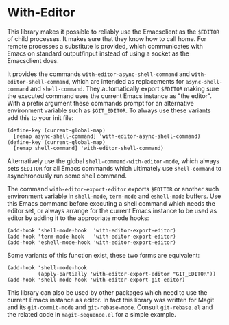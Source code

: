With-Editor
===========

This library makes it possible to reliably use the Emacsclient as
the `$EDITOR` of child processes.  It makes sure that they know how
to call home.  For remote processes a substitute is provided, which
communicates with Emacs on standard output/input instead of using a
socket as the Emacsclient does.

It provides the commands `with-editor-async-shell-command` and
`with-editor-shell-command`, which are intended as replacements
for `async-shell-command` and `shell-command`.  They automatically
export `$EDITOR` making sure the executed command uses the current
Emacs instance as "the editor".  With a prefix argument these
commands prompt for an alternative environment variable such as
`$GIT_EDITOR`.  To always use these variants add this to your init
file:

    (define-key (current-global-map)
      [remap async-shell-command] 'with-editor-async-shell-command)
    (define-key (current-global-map)
      [remap shell-command] 'with-editor-shell-command)

Alternatively use the global `shell-command-with-editor-mode`,
which always sets `$EDITOR` for all Emacs commands which ultimately
use `shell-command` to asynchronously run some shell command.

The command `with-editor-export-editor` exports `$EDITOR` or
another such environment variable in `shell-mode`, `term-mode` and
`eshell-mode` buffers.  Use this Emacs command before executing a
shell command which needs the editor set, or always arrange for the
current Emacs instance to be used as editor by adding it to the
appropriate mode hooks:

    (add-hook 'shell-mode-hook  'with-editor-export-editor)
    (add-hook 'term-mode-hook   'with-editor-export-editor)
    (add-hook 'eshell-mode-hook 'with-editor-export-editor)

Some variants of this function exist, these two forms are
equivalent:

    (add-hook 'shell-mode-hook
              (apply-partially 'with-editor-export-editor "GIT_EDITOR"))
    (add-hook 'shell-mode-hook 'with-editor-export-git-editor)

This library can also be used by other packages which need to use
the current Emacs instance as editor.  In fact this library was
written for Magit and its `git-commit-mode` and `git-rebase-mode`.
Consult `git-rebase.el` and the related code in `magit-sequence.el`
for a simple example.
